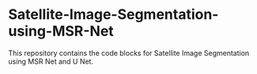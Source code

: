 # Satellite-Image-Segmentation-using-MSR-Net
This repository contains the code blocks for Satellite Image Segmentation using MSR Net and U Net.
